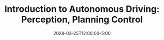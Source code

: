 ---
type: lecture
date: 2024-03-25T12:00:00-5:00
title: "Introduction to Autonomous Driving: Perception, Planning Control"
tldr: "Deep Learning Basics, Object Detection, and Network Deployment."
thumbnail: /static_files/presentations/lec16.png
links: 
    - url: https://docs.google.com/presentation/u/0/d/1tU_rbXmZUCA294LlQzAlAE8MV3TspGGoO87qxggn9hw
      name: slides
---